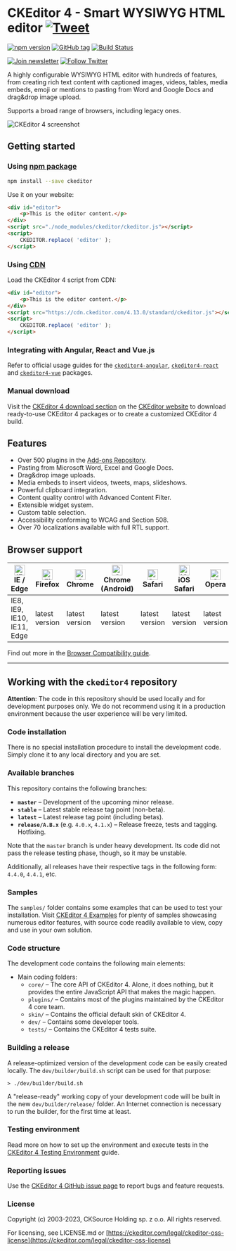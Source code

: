 # CKEditor 4 - Smart WYSIWYG HTML editor [![Tweet](https://img.shields.io/twitter/url/http/shields.io.svg?style=social)](https://twitter.com/intent/tweet?text=Check%20out%20CKEditor%204%20on%20GitHub&url=https%3A%2F%2Fgithub.com%2Fckeditor%2Fckeditor4)

[![npm version](https://badge.fury.io/js/ckeditor4.svg)](https://www.npmjs.com/package/ckeditor4)
[![GitHub tag](https://img.shields.io/github/tag/ckeditor/ckeditor4.svg)](https://github.com/ckeditor/ckeditor4)
[![Build Status](https://app.travis-ci.com/ckeditor/ckeditor4.svg?branch=master)](https://app.travis-ci.com/ckeditor/ckeditor4)


[![Join newsletter](https://img.shields.io/badge/join-newsletter-00cc99.svg)](http://eepurl.com/c3zRPr)
[![Follow Twitter](https://img.shields.io/badge/follow-twitter-00cc99.svg)](https://twitter.com/ckeditor)

A highly configurable WYSIWYG HTML editor with hundreds of features, from creating rich text content with captioned images, videos, tables, media embeds, emoji or mentions to pasting from Word and Google Docs and drag&drop image upload.

Supports a broad range of browsers, including legacy ones.

![CKEditor 4 screenshot](https://c.cksource.com/a/1/img/npm/ckeditor4.png)

## Getting started

### Using [npm package](https://www.npmjs.com/package/ckeditor)

```bash
npm install --save ckeditor
```

Use it on your website:

```html
<div id="editor">
    <p>This is the editor content.</p>
</div>
<script src="./node_modules/ckeditor/ckeditor.js"></script>
<script>
    CKEDITOR.replace( 'editor' );
</script>
```

### Using [CDN](https://cdn.ckeditor.com/#ckeditor4)

Load the CKEditor 4 script from CDN:

```html
<div id="editor">
    <p>This is the editor content.</p>
</div>
<script src="https://cdn.ckeditor.com/4.13.0/standard/ckeditor.js"></script>
<script>
    CKEDITOR.replace( 'editor' );
</script>
```

### Integrating with Angular, React and Vue.js

Refer to official usage guides for the [`ckeditor4-angular`](https://www.npmjs.com/package/ckeditor4-angular#usage), [`ckeditor4-react`](https://www.npmjs.com/package/ckeditor4-react#usage) and [`ckeditor4-vue`](https://www.npmjs.com/package/ckeditor4-vue#installation-and-usage) packages.

### Manual download

Visit the [CKEditor 4 download section](https://ckeditor.com/ckeditor-4/download/) on the [CKEditor website](https://ckeditor.com/ckeditor-4/) to download ready-to-use CKEditor 4 packages or to create a customized CKEditor 4 build.

## Features

* Over 500 plugins in the [Add-ons Repository](https://ckeditor.com/cke4/addons).
* Pasting from Microsoft Word, Excel and Google Docs.
* Drag&drop image uploads.
* Media embeds to insert videos, tweets, maps, slideshows.
* Powerful clipboard integration.
* Content quality control with Advanced Content Filter.
* Extensible widget system.
* Custom table selection.
* Accessibility conforming to WCAG and Section 508.
* Over 70 localizations available with full RTL support.

## Browser support

| [<img src="https://raw.githubusercontent.com/alrra/browser-logos/master/src/edge/edge_48x48.png" alt="IE / Edge" width="24px" height="24px" />](http://godban.github.io/browsers-support-badges/)<br>IE / Edge | [<img src="https://raw.githubusercontent.com/alrra/browser-logos/master/src/firefox/firefox_48x48.png" alt="Firefox" width="24px" height="24px" />](http://godban.github.io/browsers-support-badges/)<br>Firefox | [<img src="https://raw.githubusercontent.com/alrra/browser-logos/master/src/chrome/chrome_48x48.png" alt="Chrome" width="24px" height="24px" />](http://godban.github.io/browsers-support-badges/)<br>Chrome | [<img src="https://raw.githubusercontent.com/alrra/browser-logos/master/src/chrome/chrome_48x48.png" alt="Chrome" width="24px" height="24px" />](http://godban.github.io/browsers-support-badges/)<br>Chrome (Android) | [<img src="https://raw.githubusercontent.com/alrra/browser-logos/master/src/safari/safari_48x48.png" alt="Safari" width="24px" height="24px" />](http://godban.github.io/browsers-support-badges/)<br>Safari | [<img src="https://raw.githubusercontent.com/alrra/browser-logos/master/src/safari-ios/safari-ios_48x48.png" alt="iOS Safari" width="24px" height="24px" />](http://godban.github.io/browsers-support-badges/)<br>iOS Safari | [<img src="https://raw.githubusercontent.com/alrra/browser-logos/master/src/opera/opera_48x48.png" alt="Opera" width="24px" height="24px" />](http://godban.github.io/browsers-support-badges/)<br>Opera |
| --------- | --------- | --------- | --------- | --------- | --------- | --------- |
| IE8, IE9, IE10, IE11, Edge| latest version| latest version| latest version| latest version| latest version| latest version

Find out more in the [Browser Compatibility guide](https://ckeditor.com/docs/ckeditor4/latest/guide/dev_browsers.html#officially-supported-browsers).

---

## Working with the `ckeditor4` repository

**Attention**: The code in this repository should be used locally and for development purposes only. We do not recommend using it in a production environment because the user experience will be very limited.

### Code installation

There is no special installation procedure to install the development code.
Simply clone it to any local directory and you are set.

### Available branches

This repository contains the following branches:

  - **`master`** &ndash; Development of the upcoming minor release.
  - **`stable`** &ndash; Latest stable release tag point (non-beta).
  - **`latest`** &ndash; Latest release tag point (including betas).
  - **`release/A.B.x`** (e.g. `4.0.x`, `4.1.x`) &ndash; Release freeze, tests and tagging. Hotfixing.

Note that the `master` branch is under heavy development. Its code did not pass the release testing phase, though, so it may be unstable.

Additionally, all releases have their respective tags in the following form: `4.4.0`, `4.4.1`, etc.

### Samples

The `samples/` folder contains some examples that can be used to test your installation. Visit [CKEditor 4 Examples](https://ckeditor.com/docs/ckeditor4/latest/examples/index.html) for plenty of samples showcasing numerous editor features, with source code readily available to view, copy and use in your own solution.

### Code structure

The development code contains the following main elements:

  - Main coding folders:
    - `core/` &ndash; The core API of CKEditor 4. Alone, it does nothing, but it provides the entire JavaScript API that makes the magic happen.
    - `plugins/` &ndash; Contains most of the plugins maintained by the CKEditor 4 core team.
    - `skin/` &ndash; Contains the official default skin of CKEditor 4.
    - `dev/` &ndash; Contains some developer tools.
    - `tests/` &ndash; Contains the CKEditor 4 tests suite.

### Building a release

A release-optimized version of the development code can be easily created locally. The `dev/builder/build.sh` script can be used for that purpose:

	> ./dev/builder/build.sh

A "release-ready" working copy of your development code will be built in the new `dev/builder/release/` folder. An Internet connection is necessary to run the builder, for the first time at least.

### Testing environment

Read more on how to set up the environment and execute tests in the [CKEditor 4 Testing Environment](https://ckeditor.com/docs/ckeditor4/latest/guide/dev_tests.html) guide.

### Reporting issues

Use the [CKEditor 4 GitHub issue page](https://github.com/ckeditor/ckeditor4/issues) to report bugs and feature requests.

### License

Copyright (c) 2003-2023, CKSource Holding sp. z o.o. All rights reserved.

For licensing, see LICENSE.md or [https://ckeditor.com/legal/ckeditor-oss-license](https://ckeditor.com/legal/ckeditor-oss-license)
